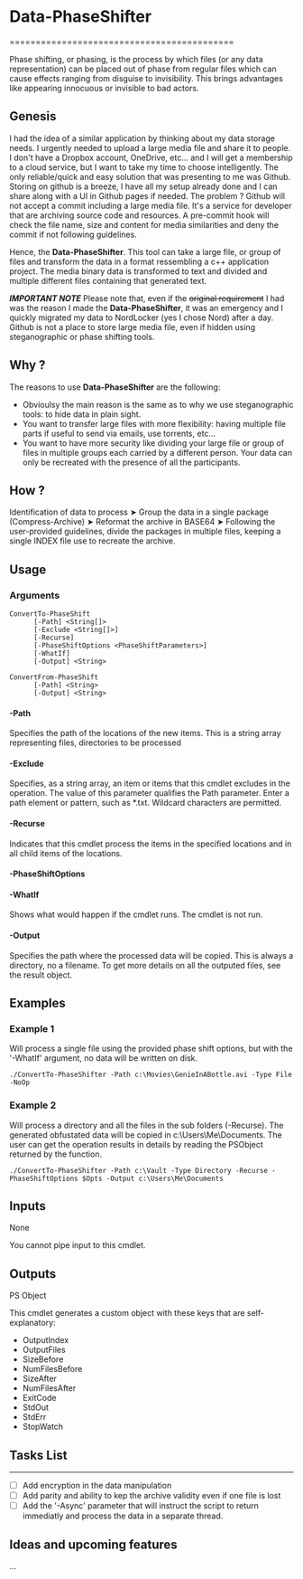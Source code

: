 # **Data-PhaseShifter**
===========================================

Phase shifting, or phasing, is the process by which  files (or any data representation) can be placed out of phase from regular files which can cause effects ranging from disguise to invisibility. This brings advantages like appearing innocuous or invisible to bad actors.


## Genesis
I had the idea of a similar application by thinking about my data storage needs. I urgently needed to upload a large media file and share it to people. I don't have a Dropbox account, OneDrive, etc... and I will
get a membership to a cloud service, but I want to take my time to choose intelligently. The only reliable/quick and easy solution that was presenting to me was Github. Storing on github is a breeze, I have all my setup
already done and I can share along with a UI in Github pages if needed. The problem ? Github will not accept a commit including a large media file. It's a service for developer that are archiving source code and resources.
A pre-commit hook will check the file name, size and content for media similarities and deny the commit if not following guidelines.

Hence, the **Data-PhaseShifter**. This tool can take a large file, or group of files and transform the data in a format ressembling a c++ application project. The media binary data is transformed to text and divided and 
multiple different files containing that generated text.

***IMPORTANT NOTE***
Please note that, even if the ~~original requirement~~ I had was the reason I made the **Data-PhaseShifter**, it was an emergency and I quickly migrated my data to NordLocker (yes I chose Nord) after a day.
Github is not a place to store large media file, even if hidden using steganographic or phase shifting tools.

## Why ?


The reasons to use **Data-PhaseShifter** are the following:
+ Obvioulsy the main reason is the same as to why we use steganographic tools: to hide data in plain sight.
+ You want to transfer large files with more flexibility: having multiple file parts if useful to send via emails, use torrents, etc...
+ You want to have more security like dividing your large file or group of files in multiple groups each carried by a different person. Your data can only be recreated with the presence of all the participants.

## How ?

Identification of data to process ➤ Group the data in a single package (Compress-Archive)  ➤  Reformat the archive in BASE64 ➤ Following the user-provided guidelines, divide the packages in multiple files, keeping a single INDEX file use to recreate the archive.


## Usage

### Arguments

```
ConvertTo-PhaseShift 
      [-Path] <String[]>
      [-Exclude <String[]>]
      [-Recurse]
      [-PhaseShiftOptions <PhaseShiftParameters>]
      [-WhatIf]
      [-Output] <String>

ConvertFrom-PhaseShift 
      [-Path] <String>
      [-Output] <String>

```


#### -Path
Specifies the path of the locations of the new items. This is a string array representing files, directories to be processed
#### -Exclude
Specifies, as a string array, an item or items that this cmdlet excludes in the operation. The value of this parameter qualifies the Path parameter. Enter a path element or pattern, such as \*.txt. Wildcard characters are permitted. 

#### -Recurse
Indicates that this cmdlet process the items in the specified locations and in all child items of the locations.

#### -PhaseShiftOptions

#### -WhatIf
Shows what would happen if the cmdlet runs. The cmdlet is not run.

#### -Output
Specifies the path where the processed data will be copied. This is always a directory, no a filename. To get more details on all the outputed files, see the result object.


## Examples

### Example 1
Will process a single file using the provided phase shift options, but with the '-WhatIf' argument, no data will be written on disk.
```
./ConvertTo-PhaseShifter -Path c:\Movies\GenieInABottle.avi -Type File -NoOp

```

### Example 2
Will process a directory and all the files in the sub folders (-Recurse). The generated obfustated data will be copied in c:\Users\Me\Documents. The user can get the operation results in details by reading the PSObject returned by the function.

```
./ConvertTo-PhaseShifter -Path c:\Vault -Type Directory -Recurse -PhaseShiftOptions $Opts -Output c:\Users\Me\Documents

```

## Inputs
None

You cannot pipe input to this cmdlet.

## Outputs
PS Object

This cmdlet generates a custom object with these keys that are self-explanatory:
+ OutputIndex
+ OutputFiles
+ SizeBefore
+ NumFilesBefore
+ SizeAfter
+ NumFilesAfter
+ ExitCode       
+ StdOut       
+ StdErr         
+ StopWatch



## Tasks List
-------------
- [ ] Add encryption in the data manipulation
- [ ] Add parity and ability to kep the archive validity even if one file is lost
- [ ] Add the '-Async' parameter that will instruct the script to return immediatly and process the data in a separate thread.

## Ideas and upcoming features
...